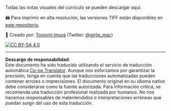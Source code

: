 <!--
CO_OP_TRANSLATOR_METADATA:
{
  "original_hash": "a88d5918c1b9da69a40d917a0840c497",
  "translation_date": "2025-09-04T00:05:03+00:00",
  "source_file": "sketchnotes/README.md",
  "language_code": "es"
}
-->
Todas las notas visuales del currículo se pueden descargar aquí.

🖨 Para imprimir en alta resolución, las versiones TIFF están disponibles en [este repositorio](https://github.com/girliemac/a-picture-is-worth-a-1000-words/tree/main/ml/tiff).

🎨 Creado por: [Tomomi Imura](https://github.com/girliemac) (Twitter: [@girlie_mac](https://twitter.com/girlie_mac))

[![CC BY-SA 4.0](https://img.shields.io/badge/License-CC%20BY--SA%204.0-lightgrey.svg)](https://creativecommons.org/licenses/by-sa/4.0/)

---

**Descargo de responsabilidad**:  
Este documento ha sido traducido utilizando el servicio de traducción automática [Co-op Translator](https://github.com/Azure/co-op-translator). Aunque nos esforzamos por garantizar la precisión, tenga en cuenta que las traducciones automatizadas pueden contener errores o imprecisiones. El documento original en su idioma nativo debe considerarse como la fuente autorizada. Para información crítica, se recomienda una traducción profesional realizada por humanos. No nos hacemos responsables de malentendidos o interpretaciones erróneas que puedan surgir del uso de esta traducción.